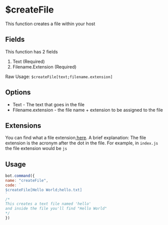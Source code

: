 # $createFile

This function creates a file within your host

## Fields

This function has 2 fields

1. Text \(Required\)
2. Filename.Extension \(Required\)

Raw Usage: `$createFile[text;filename.extension]`

## Options

* Text - The text that goes in the file
* Filename.extension - the file name + extension to be assigned to the file

## Extensions

You can find what a file extension[ here](https://en.wikipedia.org/wiki/Filename_extension). A brief explanation: The file extension is the acronym after the dot in the file. For example, in `index.js` the file extension would be `js`

## Usage

```javascript
bot.command({
name: "createFile",
code: `
$createFile[Hello World;hello.txt]
`
/*
This creates a text file named 'hello'
and inside the file you'll find "Hello World"
*/
})
```


